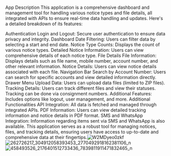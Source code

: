 App Description
This application is a comprehensive dashboard and management tool for handling various notice types and file details, all integrated with APIs to ensure real-time data handling and updates. Here's a detailed breakdown of its features:

Authentication
Login and Logout: Secure user authentication to ensure data privacy and integrity.
Dashboard
Date Filtering: Users can filter data by selecting a start and end date.
Notice Type Counts: Displays the count of various notice types.
Detailed Notice Information: Users can view comprehensive details of each notice type.
File Details
File Information: Displays details such as file name, mobile number, account number, and other relevant information.
Notice Details: Users can view notice details associated with each file.
Navigation Bar
Search by Account Number: Users can search for specific accounts and view detailed information directly.
Drawer Menu
Upload Data: Users can upload data files (limited to ZIP files).
Tracking Details: Users can track different files and view their statuses. Tracking can be done via consignment numbers.
Additional Features: Includes options like logout, user management, and more.
Additional Functionalities
API Integration: All data is fetched and managed through integrated APIs.
PDF Information: Users can view detailed tracking information and notice details in PDF format.
SMS and WhatsApp Integration: Information regarding items sent via SMS and WhatsApp is also available.
This application serves as a robust tool for managing notices, files, and tracking details, ensuring users have access to up-to-date and comprehensive data at their fingertips.![W2MDyeo0zkf](https://github.com/user-attachments/assets/ed89cb34-3dbc-4c6f-a90d-3e55a104fc36)
![262726217_304912058393453_2770492918162381106_n](https://github.com/user-attachments/assets/d715f406-e28d-41f2-8a65-145a6a9bbecd)
![458493526_2176401512733436_7839811911471832465_n](https://github.com/user-attachments/assets/cac51252-3f2d-43fa-9440-3532a0707e24)

